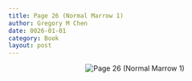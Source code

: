 ```yaml
---
title: Page 26 (Normal Marrow 1)
author: Gregory M Chen
date: 0026-01-01
category: Book
layout: post
---
```


<p style="text-align:center;"><img src="{{site.baseurl}}/assets/Graphics_v3.2/Page26_Normal-Marrow-1.png" alt="Page 26 (Normal Marrow 1)" style="max-height: calc(100vh - 30px - 100px);"/></p>
